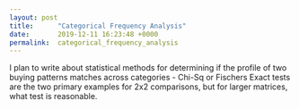 ```yaml
---
layout: post
title:      "Categorical Frequency Analysis"
date:       2019-12-11 16:23:48 +0000
permalink:  categorical_frequency_analysis
---
```



I plan to write about statistical methods for determining if the profile of two buying patterns matches across categories - Chi-Sq or Fischers Exact tests are the two primary examples for 2x2 comparisons, but for larger matrices, what test is reasonable.
